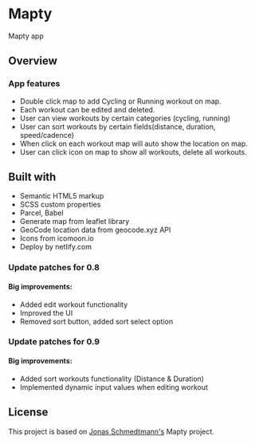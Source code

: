 # Mapty

Mapty app

## Overview

### App features

- Double click map to add Cycling or Running workout on map.
- Each workout can be edited and deleted.
- User can view workouts by certain categories (cycling, running)
- User can sort workouts by certain fields(distance, duration, speed/cadence)
- When click on each workout map will auto show the location on map.
- User can click icon on map to show all workouts, delete all workouts.

## Built with

- Semantic HTML5 markup
- SCSS custom properties
- Parcel, Babel
- Generate map from leaflet library
- GeoCode location data from geocode.xyz API
- Icons from icomoon.io
- Deploy by netlify.com

### Update patches for 0.8

#### Big improvements:

- Added edit workout functionality
- Improved the UI
- Removed sort button, added sort select option

### Update patches for 0.9

#### Big improvements:

- Added sort workouts functionality (Distance & Duration)
- Implemented dynamic input values when editing workout

## License

This project is based on [Jonas Schmedtmann's](https://twitter.com/jonasschmedtman) Mapty project.
